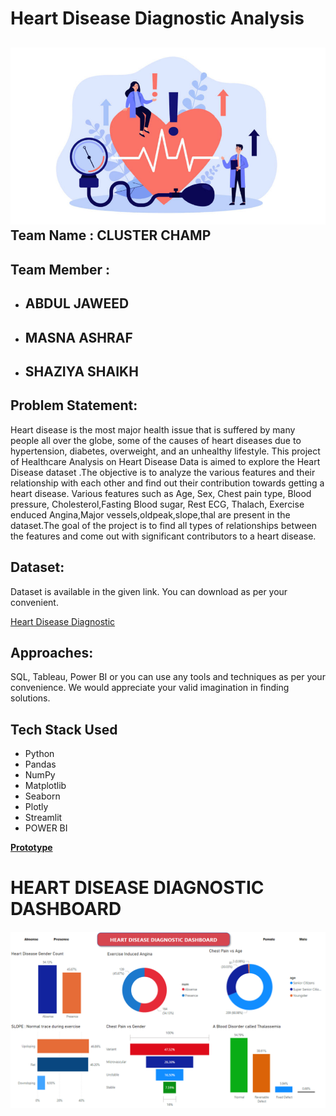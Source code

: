 # Heart Disease Diagnostic Analysis

![heart](https://github.com/Abdul-Jaweed/Heart-Disease-Diagnostics-Prediction/blob/main/heart-descrip.jpg)
Team Name : CLUSTER CHAMP
--------------------

Team Member :
-------------

-   ## ABDUL JAWEED

-   ## MASNA ASHRAF

-   ## SHAZIYA SHAIKH

Problem Statement:
------------------

Heart disease is the most major health issue that is suffered by many people all over the globe, some of the causes of heart diseases due to hypertension, diabetes, overweight, and an unhealthy lifestyle. This project of Healthcare Analysis on Heart Disease Data is aimed to explore the Heart Disease dataset .The objective is to analyze the various features and their relationship with each other and find out their contribution towards getting a heart disease. 
Various features such as Age, Sex, Chest pain type, Blood pressure, Cholesterol,Fasting Blood sugar, Rest ECG, Thalach, Exercise enduced Angina,Major vessels,oldpeak,slope,thal are present in the dataset.The goal of the project is to find all types of relationships between the features and come out with significant contributors to a heart disease.

Dataset:
--------

Dataset is available in the given link. You can download as per your convenient.

[Heart Disease Diagnostic](https://www.kaggle.com/datasets/redwankarimsony/heart-disease-data)

Approaches:
-----------

SQL, Tableau, Power BI or you can use any tools and techniques as per your
convenience. We would appreciate your valid imagination in finding solutions.


## Tech Stack Used

- Python
- Pandas
- NumPy
- Matplotlib
- Seaborn
- Plotly
- Streamlit
- POWER BI




**[Prototype](https://abdul-jaweed-heart-disease-diagnostics-prediction-home-whsmbc.streamlit.app/)**

# HEART DISEASE DIAGNOSTIC DASHBOARD

![IMAGE](https://github.com/Abdul-Jaweed/Heart-Disease-Diagnostic-Analysis/blob/main/Images/Heart%20Dashboard.PNG)